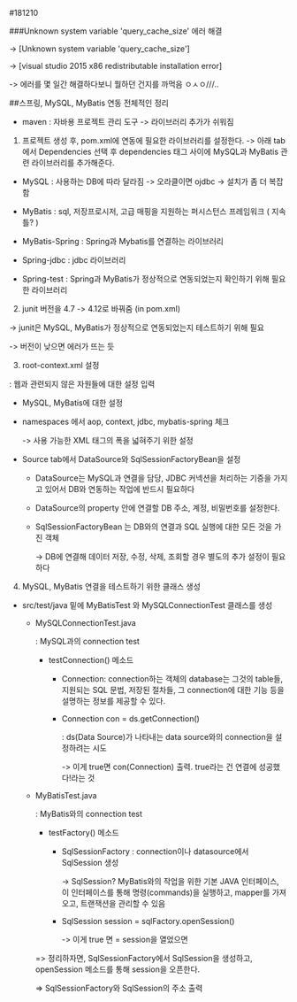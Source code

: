﻿#181210

###Unknown system variable 'query_cache_size' 에러 해결 

-> [Unknown system variable 'query_cache_size']

-> [visual studio 2015 x86 redistributable installation error]

-> 에러를 몇 일간 해결하다보니 뭘하던 건지를 까먹음 ㅇㅅㅇ///..

##스프링, MySQL, MyBatis 연동 전체적인 정리

* maven : 자바용 프로젝트 관리 도구 -> 라이브러리 추가가 쉬워짐

1. 프로젝트 생성 후, pom.xml에 연동에 필요한 라이브러리를 설정한다.
  -> 아래 tab에서 Dependencies 선택 후 dependencies 태그 사이에 MySQL과 MyBatis 관련 라이브러리를 추가해준다.

  - MySQL : 사용하는 DB에 따라 달라짐 -> 오라클이면 ojdbc -> 설치가 좀 더 복잡함

  - MyBatis : sql, 저장프로시저, 고급 매핑을 지원하는 퍼시스턴스 프레임워크 ( 지속 틀? )

  - MyBatis-Spring : Spring과 Mybatis를 연결하는 라이브러리

  - Spring-jdbc : jdbc 라이브러리

  - Spring-test : Spring과 MyBatis가 정상적으로 연동되었는지 확인하기 위해 필요한 라이브러리

2. junit 버전을 4.7 -> 4.12로 바꿔줌 (in pom.xml)

  -> junit은 MySQL, MyBatis가 정상적으로 연동되었는지 테스트하기 위해 필요

  -> 버전이 낮으면 에러가 뜨는 듯

3. root-context.xml 설정

: 웹과 관련되지 않은 자원들에 대한 설정 입력

- MySQL, MyBatis에 대한 설정

- namespaces 에서 aop, context, jdbc, mybatis-spring 체크

  -> 사용 가능한 XML 태그의 폭을 넓혀주기 위한 설정

- Source tab에서 DataSource와 SqlSessionFactoryBean을 설정

  * DataSource는 MySQL과 연결을 담당, JDBC 커넥션을 처리하는 기증을 가지고 있어서 DB와 연동하는 작업에 반드시 필요하다

  * DataSource의 property 안에 연결할 DB 주소, 계정, 비밀번호를 설정한다.

  * SqlSessionFactoryBean
는 DB와의 연결과 SQL 실행에 대한 모든 것을 가진 객체

    -> DB에 연결해 데이터 저장, 수정, 삭제, 조회할 경우 별도의 추가 설정이 필요하다

4. MySQL, MyBatis 연결을 테스트하기 위한 클래스 생성

- src/test/java 밑에 MyBatisTest 와 MySQLConnectionTest 클래스를 생성

  * MySQLConnectionTest.java

    : MySQL과의 connection test

    - testConnection() 메소드

      - Connection: connection하는 객체의 database는 그것의 table들, 지원되는 SQL 문법, 저장된 절차들, 그 connection에 대한 기능 등을 설명하는 정보를 제공할 수 있다.

      - Connection con = ds.getConnection() 

        : ds(Data Source)가 나타내는 data source와의 connection을 설정하려는 시도

        -> 이게 true면 con(Connection) 출력. true라는 건 연결에 성공했다!라는 것

  * MyBatisTest.java

    : MyBatis와의 connection test

    - testFactory() 메소드

      - SqlSessionFactory : connection이나 datasource에서 SqlSession 생성

        -> SqlSession? MyBatis와의 작업을 위한 기본 JAVA 인터페이스, 이 인터페이스를 통해 명령(commands)을 실행하고, mapper를 가져오고, 트랜잭션을 관리할 수 있음

      - SqlSession session = sqlFactory.openSession()

        -> 이게 true 면 = session을 열었으면 

    => 정리하자면, SqlSessionFactory에서 SqlSession을 생성하고, openSession 메소드를 통해 session을 오픈한다.

    => SqlSessionFactory와 SqlSession의 주소 출력

